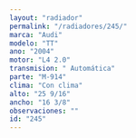```yaml
---
layout: "radiador"
permalink: "/radiadores/245/"
marca: "Audi"
modelo: "TT"
ano: "2004"
motor: "L4 2.0"
transmision: " Automática"
parte: "M-914"
clima: "Con clima"
alto: "25 9/16"
ancho: "16 3/8"
observaciones: ""
id: "245"
---
```


